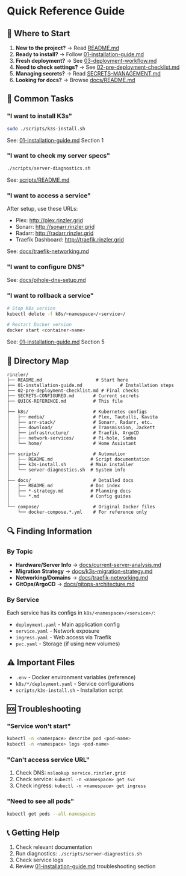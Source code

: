 # Quick Reference Guide

## 🚦 Where to Start
1. **New to the project?** → Read [README.md](README.md)
2. **Ready to install?** → Follow [01-installation-guide.md](01-installation-guide.md)
3. **Fresh deployment?** → See [03-deployment-workflow.md](03-deployment-workflow.md)
4. **Need to check settings?** → See [02-pre-deployment-checklist.md](02-pre-deployment-checklist.md)
5. **Managing secrets?** → Read [SECRETS-MANAGEMENT.md](SECRETS-MANAGEMENT.md)
6. **Looking for docs?** → Browse [docs/README.md](docs/README.md)

## 🎯 Common Tasks

### "I want to install K3s"
```bash
sudo ./scripts/k3s-install.sh
```
See: [01-installation-guide.md](01-installation-guide.md) Section 1

### "I want to check my server specs"
```bash
./scripts/server-diagnostics.sh
```
See: [scripts/README.md](scripts/README.md)

### "I want to access a service"
After setup, use these URLs:
- Plex: http://plex.rinzler.grid
- Sonarr: http://sonarr.rinzler.grid
- Radarr: http://radarr.rinzler.grid
- Traefik Dashboard: http://traefik.rinzler.grid

See: [docs/traefik-networking.md](docs/traefik-networking.md)

### "I want to configure DNS"
See: [docs/pihole-dns-setup.md](docs/pihole-dns-setup.md)

### "I want to rollback a service"
```bash
# Stop K8s version
kubectl delete -f k8s/<namespace>/<service>/

# Restart Docker version
docker start <container-name>
```
See: [01-installation-guide.md](01-installation-guide.md) Section 5

## 📁 Directory Map

```
rinzler/
├── README.md                    # Start here
├── 01-installation-guide.md              # Installation steps
├── 02-pre-deployment-checklist.md # Final checks
├── SECRETS-CONFIGURED.md       # Current secrets
├── QUICK-REFERENCE.md          # This file
│
├── k8s/                        # Kubernetes configs
│   ├── media/                  # Plex, Tautulli, Kavita
│   ├── arr-stack/              # Sonarr, Radarr, etc.
│   ├── download/               # Transmission, Jackett
│   ├── infrastructure/         # Traefik, ArgoCD
│   ├── network-services/       # Pi-hole, Samba
│   └── home/                   # Home Assistant
│
├── scripts/                    # Automation
│   ├── README.md              # Script documentation
│   ├── k3s-install.sh         # Main installer
│   └── server-diagnostics.sh  # System info
│
├── docs/                       # Detailed docs
│   ├── README.md              # Doc index
│   ├── *-strategy.md          # Planning docs
│   └── *.md                   # Config guides
│
└── compose/                    # Original Docker files
    └── docker-compose.*.yml    # For reference only
```

## 🔍 Finding Information

### By Topic
- **Hardware/Server Info** → [docs/current-server-analysis.md](docs/current-server-analysis.md)
- **Migration Strategy** → [docs/k3s-migration-strategy.md](docs/k3s-migration-strategy.md)
- **Networking/Domains** → [docs/traefik-networking.md](docs/traefik-networking.md)
- **GitOps/ArgoCD** → [docs/gitops-architecture.md](docs/gitops-architecture.md)

### By Service
Each service has its configs in `k8s/<namespace>/<service>/`:
- `deployment.yaml` - Main application config
- `service.yaml` - Network exposure
- `ingress.yaml` - Web access via Traefik
- `pvc.yaml` - Storage (if using new volumes)

## ⚠️ Important Files
- `.env` - Docker environment variables (reference)
- `k8s/*/deployment.yaml` - Service configurations
- `scripts/k3s-install.sh` - Installation script

## 🆘 Troubleshooting

### "Service won't start"
```bash
kubectl -n <namespace> describe pod <pod-name>
kubectl -n <namespace> logs <pod-name>
```

### "Can't access service URL"
1. Check DNS: `nslookup service.rinzler.grid`
2. Check service: `kubectl -n <namespace> get svc`
3. Check ingress: `kubectl -n <namespace> get ingress`

### "Need to see all pods"
```bash
kubectl get pods --all-namespaces
```

## 📞 Getting Help
1. Check relevant documentation
2. Run diagnostics: `./scripts/server-diagnostics.sh`
3. Check service logs
4. Review [01-installation-guide.md](01-installation-guide.md) troubleshooting section
